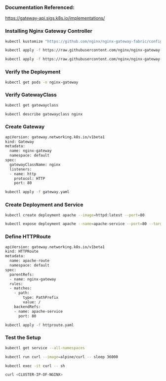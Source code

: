 ### Documentation Referenced:

https://gateway-api.sigs.k8s.io/implementations/

### Installing Nginx Gateway Controller

```sh
kubectl kustomize "https://github.com/nginx/nginx-gateway-fabric/config/crd/gateway-api/standard?ref=v2.0.2" | kubectl apply -f -

kubectl apply -f https://raw.githubusercontent.com/nginx/nginx-gateway-fabric/v2.0.2/deploy/crds.yaml

kubectl apply -f https://raw.githubusercontent.com/nginx/nginx-gateway-fabric/v2.0.2/deploy/default/deploy.yaml
```

### Verify the Deployment

```sh
kubectl get pods -n nginx-gateway
```

### Verify GatewayClass
```sh
kubectl get gatewayclass

kubectl describe gatewayclass nginx
```

### Create Gateway

```sh
apiVersion: gateway.networking.k8s.io/v1beta1
kind: Gateway
metadata:
  name: nginx-gateway
  namespace: default
spec:
  gatewayClassName: nginx
  listeners:
  - name: http
    protocol: HTTP
    port: 80
```
```sh
kubectl apply -f gateway.yaml
```
### Create Deployment and Service
```sh
kubectl create deployment apache --image=httpd:latest --port=80

kubectl expose deployment apache --name=apache-service --port=80 --target-port=80 --type=ClusterIP
```

### Define HTTPRoute

```sh
apiVersion: gateway.networking.k8s.io/v1beta1
kind: HTTPRoute
metadata:
  name: apache-route
  namespace: default
spec:
  parentRefs:
  - name: nginx-gateway
  rules:
  - matches:
    - path:
        type: PathPrefix
        value: /
    backendRefs:
    - name: apache-service
      port: 80
```
```sh
kubectl apply -f httproute.yaml
```
### Test the Setup

```sh
kubectl get service --all-namespaces

kubectl run curl --image=alpine/curl -- sleep 36000

kubectl exec -it curl -- sh

curl <CLUSTER-IP-OF-NGINX>
```





